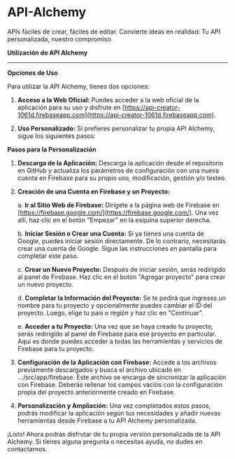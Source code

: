 # API-Alchemy
APIs fáciles de crear, fáciles de editar. 
Convierte ideas en realidad: Tu API personalizada, nuestro compromiso.

**Utilización de API Alchemy**

---

**Opciones de Uso**

Para utilizar la API Alchemy, tienes dos opciones:

1. **Acceso a la Web Oficial:**
   Puedes acceder a la web oficial de la aplicación para su uso y disfrute en [https://api-creator-1061d.firebaseapp.com](https://api-creator-1061d.firebaseapp.com).

2. **Uso Personalizado:**
   Si prefieres personalizar tu propia API Alchemy, sigue los siguientes pasos:

**Pasos para la Personalización**

1. **Descarga de la Aplicación:**
   Descarga la aplicación desde el repositorio en GitHub y actualiza los parámetros de configuración con una nueva cuenta en Firebase para su propio uso, modificación, gestión y/o testeo.

2. **Creación de una Cuenta en Firebase y un Proyecto:**

    a. **Ir al Sitio Web de Firebase:**
       Dirígete a la página web de Firebase en [https://firebase.google.com/](https://firebase.google.com/). Una vez allí, haz clic en el botón "Empezar" en la esquina superior derecha.

    b. **Iniciar Sesión o Crear una Cuenta:**
       Si ya tienes una cuenta de Google, puedes iniciar sesión directamente. De lo contrario, necesitarás crear una cuenta de Google. Sigue las instrucciones en pantalla para completar este paso.

    c. **Crear un Nuevo Proyecto:**
       Después de iniciar sesión, serás redirigido al panel de Firebase. Haz clic en el botón "Agregar proyecto" para crear un nuevo proyecto.

    d. **Completar la Información del Proyecto:**
       Se te pedirá que ingreses un nombre para tu proyecto y opcionalmente puedes cambiar el ID del proyecto. Luego, elige tu país o región y haz clic en "Continuar".

    e. **Acceder a tu Proyecto:**
       Una vez que se haya creado tu proyecto, serás redirigido al panel de Firebase para ese proyecto en particular. Aquí es donde puedes acceder a todas las herramientas y servicios de Firebase para tu proyecto.

3. **Configuración de la Aplicación con Firebase:**
   Accede a los archivos previamente descargados y busca el archivo ubicado en .../src/app/firebase. Este archivo se encarga de sincronizar la aplicación con Firebase. Deberás rellenar los campos vacíos con la configuración propia del proyecto anteriormente creado en Firebase.

4. **Personalización y Ampliación:**
   Una vez completados estos pasos, podrás modificar la aplicación según tus necesidades y añadir nuevas herramientas desde Firebase a tu API Alchemy personalizada.

¡Listo! Ahora podrás disfrutar de tu propia versión personalizada de la API Alchemy. Si tienes alguna pregunta o necesitas ayuda, no dudes en contactarnos.

